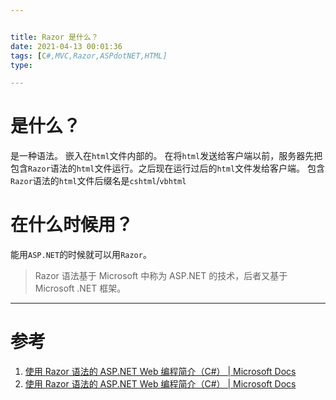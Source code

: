 ```yaml
---


title: Razor 是什么？
date: 2021-04-13 00:01:36
tags: [C#,MVC,Razor,ASPdotNET,HTML]
type:

---
```



# 是什么？

是一种语法。
嵌入在`html`文件内部的。
在将`html`发送给客户端以前，服务器先把包含`Razor`语法的`html`文件运行。之后现在运行过后的`html`文件发给客户端。
包含`Razor`语法的`html`文件后缀名是`cshtml`/`vbhtml`


# 在什么时候用？

能用`ASP.NET`的时候就可以用`Razor`。

> Razor 语法基于 Microsoft 中称为 ASP.NET 的技术，后者又基于 Microsoft .NET 框架。


---


# 参考

1. [使用 Razor 语法的 ASP.NET Web 编程简介（C#） | Microsoft Docs](https://docs.microsoft.com/zh-cn/aspnet/web-pages/overview/getting-started/introducing-razor-syntax-c#the-razor-syntax-server-code-and-aspnet)
2. [使用 Razor 语法的 ASP.NET Web 编程简介（C#） | Microsoft Docs](https://docs.microsoft.com/zh-cn/aspnet/web-pages/overview/getting-started/introducing-razor-syntax-c#where-does-aspnet-fit-in)
